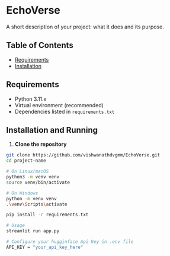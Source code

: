 # EchoVerse

A short description of your project: what it does and its purpose.

## Table of Contents
- [Requirements](#requirements)
- [Installation](#installation)

## Requirements

- Python 3.11.x  
- Virtual environment (recommended)  
- Dependencies listed in `requirements.txt`

## Installation and Running

1. **Clone the repository**  
```bash
git clone https://github.com/vishwanathdvgmm/EchoVerse.git
cd project-name

# On Linux/macOS
python3 -m venv venv
source venv/bin/activate

# On Windows
python -m venv venv
.\venv\Scripts\activate

pip install -r requirements.txt

# Usage
streamlit run app.py

# Configure your hugginface Api Key in .env file
API_KEY = "your_api_key_here"
